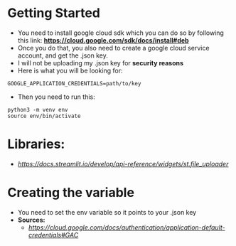 # Getting Started
* You need to install google cloud sdk which you can do so by following this link: **https://cloud.google.com/sdk/docs/install#deb**
* Once you do that, you also need to create a google cloud service account, and get the .json key.
* I will not be uploading my .json key for **security reasons** 
* Here is what you will be looking for: 
```
GOOGLE_APPLICATION_CREDENTIALS=path/to/key
```
* Then you need to run this:
```
python3 -m venv env
source env/bin/activate
```

# Libraries:
* *https://docs.streamlit.io/develop/api-reference/widgets/st.file_uploader*

# Creating the variable
* You need to set the env variable so it points to your .json key
* **Sources:**
  - *https://cloud.google.com/docs/authentication/application-default-credentials#GAC*
